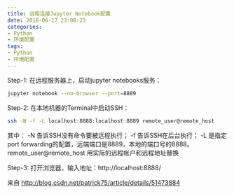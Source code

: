 ```yaml
---
title: 远程连接Jupyter Notebook配置
date: 2018-06-17 23:08:23
categories:
- Python
- 环境配置
tags:
- Python
- 环境配置
---
```

Step-1: 在远程服务器上，启动jupyter notebooks服务：
``` bash
jupyter notebook --no-browser --port=8889
```
Step-2: 在本地机器的Terminal中启动SSH：
``` bash
ssh -N -f -L localhost:8888:localhost:8889 remote_user@remote_host
```
其中： -N 告诉SSH没有命令要被远程执行； -f 告诉SSH在后台执行； -L 是指定port forwarding的配置，远端端口是8889，本地的端口号的8888。remote_user@remote_host 用实际的远程帐户和远程地址替换


Step-3: 打开浏览器，输入地址：http://localhost:8888/

来自 <http://blog.csdn.net/patrick75/article/details/51473884> 
